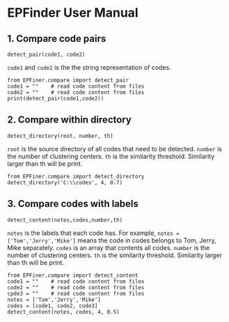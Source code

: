 # EPFinder User Manual

## 1. Compare code pairs

`detect_pair(code1, code2)`

`code1` and `code2` is the the string representation of codes.

    from EPFiner.compare import detect_pair
    code1 = ""    # read code content from files
    code2 = ""    # read code content from files
    print(detect_pair(code1,code2)) 

## 2. Compare within directory

`detect_directory(root, number, th)`

`root` is the source directory of all codes that need to be detected.
`number` is the number of clustering centers.
`th` is the similarity threshold. Similarity larger than th will be print.

    from EPFiner.compare import detect_directory
    detect_directory('C:\\codes', 4, 0.7)

## 3. Compare codes with labels

`detect_content(notes,codes,number,th)`

`notes` is the labels that each code has. For example, `notes = ['Tom','Jerry','Mike']` means the code in codes
belongs to Tom, Jerry, Mike separately.
`codes` is an array that contents all codes.
`number` is the number of clustering centers.
`th` is the similarity threshold. Similarity larger than th will be print.


    from EPFiner.compare import detect_content
    code1 = ""    # read code content from files
    code2 = ""    # read code content from files
    cpde3 = ""    # read code content from files
    notes = ['Tom','Jerry','Mike']
    codes = [code1, code2, code3]
    detect_content(notes, codes, 4, 0.5)
